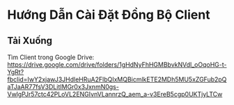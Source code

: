 # Hướng Dẫn Cài Đặt Đồng Bộ Client

## Tải Xuống

Tìm Client trong Google Drive:
https://drive.google.com/drive/folders/1gHdNyFhHGMBbvkNVdl_oOqoHG-t-YgRt?fbclid=IwY2xjawJ3JHdleHRuA2FlbQIxMQBicmlkETE2MDh5MU5xZGFub2pQaTJaAR77fsV3DLitIMGr0x3JxnmN0gs-VwlgPJr57ctc42PLoVL2ENGIvnVLannrzQ_aem_a-v3EreB5cgp0UKTjyLTCw
